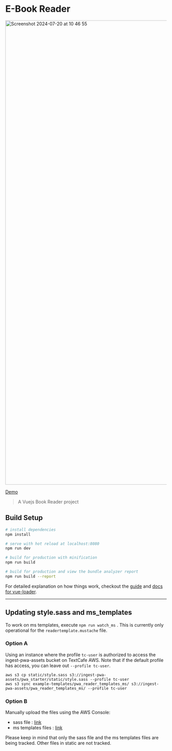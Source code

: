 # E-Book Reader
<img width="1451" alt="Screenshot 2024-07-20 at 10 46 55" src="https://github.com/user-attachments/assets/2aaff208-5e3e-40fa-9c27-ee285838fa48">

[Demo](https://textcafe.co/books/FAoLSq/?1665166991518)

> A Vuejs Book Reader project

## Build Setup

``` bash
# install dependencies
npm install

# serve with hot reload at localhost:8080
npm run dev

# build for production with minification
npm run build

# build for production and view the bundle analyzer report
npm run build --report
```

For detailed explanation on how things work, checkout the [guide](http://vuejs-templates.github.io/webpack/) and [docs for vue-loader](http://vuejs.github.io/vue-loader).



------------------------------

## Updating style.sass and ms_templates

To work on ms templates, execute `npm run watch_ms` . This is currently only operational for the `readertemplate.mustache` file.

### Option A
Using an instance where the profile `tc-user` is authorized to access the ingest-pwa-assets bucket on TextCafe AWS.
Note that if the default profile has access, you can leave out `--profile tc-user`.

```
aws s3 cp static/style.sass s3://ingest-pwa-assets/pwa_starter/static/style.sass --profile tc-user
aws s3 sync example-templates/pwa_reader_templates_ms/ s3://ingest-pwa-assets/pwa_reader_templates_ms/ --profile tc-user
```
### Option B
Manually upload the files using the AWS Console:
- sass file : [link](https://s3.console.aws.amazon.com/s3/buckets/ingest-pwa-assets/pwa_starter/static/?region=us-east-1&tab=overview)
- ms templates files : [link](https://s3.console.aws.amazon.com/s3/buckets/ingest-pwa-assets/pwa_reader_templates_ms/?region=us-east-1&tab=overview)

Please keep in mind that only the sass file and the ms templates files are being tracked. Other files in static are not tracked.
